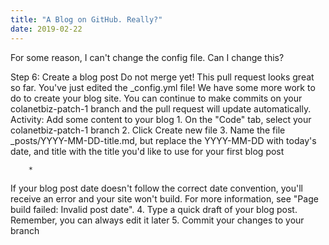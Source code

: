 ```yaml
---
title: "A Blog on GitHub. Really?"
date: 2019-02-22
---
```

For some reason, I can't change the config file. Can I change this?

Step 6: Create a blog post Do not merge yet! 
This pull request looks great so far.  You've just edited the _config.yml file! We have some more work to do to create your blog site. You can continue to make commits on your colanetbiz-patch-1 branch and the pull request will update automatically. Activity: Add some content to your blog
	1. 
On the "Code" tab, select your colanetbiz-patch-1 branch
	2. 
Click Create new file
	3. 
Name the file _posts/YYYY-MM-DD-title.md, but replace the YYYY-MM-DD with today's date, and title with the title you'd like to use for your first blog post

		* 
If your blog post date doesn't follow the correct date convention, you'll receive an error and your site won't build. For more information, see "Page build failed: Invalid post date".
	4. 
Type a quick draft of your blog post. Remember, you can always edit it later
	5. 
Commit your changes to your branch


